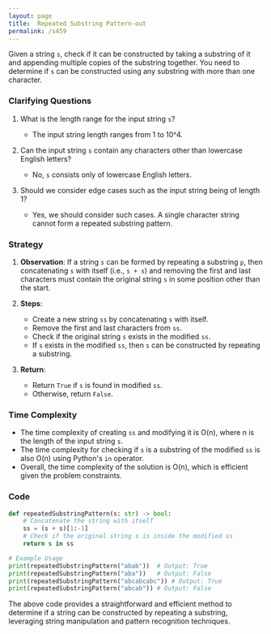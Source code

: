 ```yaml
---
layout: page
title:  Repeated Substring Pattern-out
permalink: /s459
---
```


Given a string `s`, check if it can be constructed by taking a substring of it and appending multiple copies of the substring together. You need to determine if `s` can be constructed using any substring with more than one character.

### Clarifying Questions

1. What is the length range for the input string `s`?
   - The input string length ranges from 1 to 10^4.

2. Can the input string `s` contain any characters other than lowercase English letters?
   - No, `s` consists only of lowercase English letters.

3. Should we consider edge cases such as the input string being of length 1?
   - Yes, we should consider such cases. A single character string cannot form a repeated substring pattern.

### Strategy

1. **Observation**: If a string `s` can be formed by repeating a substring `p`, then concatenating `s` with itself (i.e., `s + s`) and removing the first and last characters must contain the original string `s` in some position other than the start.

2. **Steps**:
   - Create a new string `ss` by concatenating `s` with itself.
   - Remove the first and last characters from `ss`.
   - Check if the original string `s` exists in the modified `ss`.
   - If `s` exists in the modified `ss`, then `s` can be constructed by repeating a substring.

3. **Return**:
   - Return `True` if `s` is found in modified `ss`.
   - Otherwise, return `False`.

### Time Complexity

- The time complexity of creating `ss` and modifying it is O(n), where n is the length of the input string `s`.
- The time complexity for checking if `s` is a substring of the modified `ss` is also O(n) using Python's `in` operator.
- Overall, the time complexity of the solution is O(n), which is efficient given the problem constraints.

### Code

```python
def repeatedSubstringPattern(s: str) -> bool:
    # Concatenate the string with itself
    ss = (s + s)[1:-1]
    # Check if the original string s is inside the modified ss
    return s in ss

# Example Usage
print(repeatedSubstringPattern("abab"))  # Output: True
print(repeatedSubstringPattern("aba"))   # Output: False
print(repeatedSubstringPattern("abcabcabc")) # Output: True
print(repeatedSubstringPattern("abcab")) # Output: False
```

The above code provides a straightforward and efficient method to determine if a string can be constructed by repeating a substring, leveraging string manipulation and pattern recognition techniques.